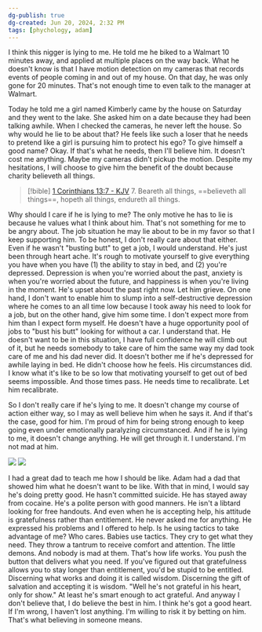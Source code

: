 ```yaml
---
dg-publish: true
dg-created: Jun 20, 2024, 2:32 PM
tags: [phychology, adam]
---
```


I think this nigger is lying to me. He told me he biked to a Walmart 10 minutes away, and applied at multiple places on the way back. What he doesn't know is that I have motion detection on my cameras that records events of people coming in and out of my house. On that day, he was only gone for 20 minutes. That's not enough time to even talk to the manager at Walmart.

Today he told me a girl named Kimberly came by the house on Saturday and they went to the lake. She asked him on a date because they had been talking awhile. When I checked the cameras, he never left the house. So why would he lie to be about that? He feels like such a loser that he needs to pretend like a girl is pursuing him to protect his ego? To give himself a good name? Okay. If that's what he needs, then I'll believe him. It doesn't cost me anything. Maybe my cameras didn't pickup the motion. Despite my hesitations, I will choose to give him the benefit of the doubt because charity believeth all things.

> [!bible] [1 Corinthians 13:7 - KJV](https://www.biblegateway.com/passage/?search=1+Corinthians+13:7&version=kjv)
> 7. Beareth all things, ==believeth all things==, hopeth all things, endureth all things.

Why should I care if he is lying to me? The only motive he has to lie is because he values what I think about him. That's not something for me to be angry about. The job situation he may lie about to be in my favor so that I keep supporting him. To be honest, I don't really care about that either. Even if he wasn't "busting butt" to get a job, I would understand. He's just been through heart ache. It's rough to motivate yourself to give everything you have when you have (1) the ability to stay in bed, and (2) you're depressed. Depression is when you're worried about the past, anxiety is when you're worried about the future, and happiness is when you're living in the moment. He's upset about the past right now. Let him grieve. On one hand, I don't want to enable him to slump into a self-destructive depression where he comes to an all time low because I took away his need to look for a job, but on the other hand, give him some time. I don't expect more from him than I expect form myself. He doesn't have a huge opportunity pool of jobs to "bust his butt" looking for without a car. I understand that. He doesn't want to be in this situation, I have full confidence he will climb out of it, but he needs somebody to take care of him the same way my dad took care of me and his dad never did. It doesn't bother me if he's depressed for awhile laying in bed. He didn't choose how he feels. His circumstances did. I know what it's like to be so low that motivating yourself to get out of bed seems impossible. And those times pass. He needs time to recalibrate. Let him recalibrate.

So I don't really care if he's lying to me. It doesn't change my course of action either way, so I may as well believe him when he says it. And if that's the case, good for him. I'm proud of him for being strong enough to keep going even under emotionally paralyzing circumstanced. And if he is lying to me, it doesn't change anything. He will get through it. I understand. I'm not mad at him. 

![](https://i.imgur.com/BTxEpY9.png)
![](https://i.imgur.com/8kuP9g1.png)

I had a great dad to teach me how I should be like. Adam had a dad that showed him what he doesn't want to be like. With that in mind, I would say he's doing pretty good. He hasn't committed suicide. He has stayed away from cocaine. He's a polite person with good manners. He isn't a libtard looking for free handouts. And even when he is accepting help, his attitude is gratefulness rather than entitlement. He never asked me for anything. He expressed his problems and I offered to help. Is he using tactics to take advantage of me? Who cares. Babies use tactics. They cry to get what they need. They throw a tantrum to receive comfort and attention. The little demons. And nobody is mad at them. That's how life works. You push the button that delivers what you need. If you've figured out that gratefulness allows you to stay longer than entitlement, you'd be stupid to be entitled. Discerning what works and doing it is called wisdom. Discerning the gift of salvation and accepting it is wisdom. "Well he's not grateful in his heart, only for show." At least he's smart enough to act grateful. And anyway I don't believe that, I do believe the best in him. I think he's got a good heart. If I'm wrong, I haven't lost anything. I'm willing to risk it by betting on him. That's what believing in someone means.
